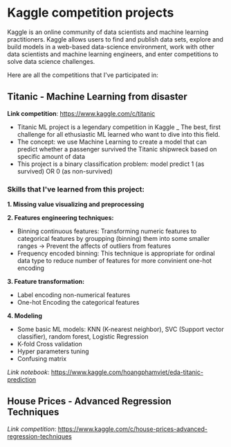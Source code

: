 # Kaggle competition projects
Kaggle is an online community of data scientists and machine learning practitioners. Kaggle allows users to find and publish data sets, explore and build models in a web-based data-science environment, work with other data scientists and machine learning engineers, and enter competitions to solve data science challenges.

Here are all the competitions that I've participated in:
## Titanic - Machine Learning from disaster
**Link competition**: https://www.kaggle.com/c/titanic
- Titanic ML project is a legendary competition in Kaggle _ The best, first challenge for all ethusiastic ML learned who want to dive into this field. 
- The concept: we use Machine Learning to create a model that can predict whether a passenger survived the Titanic shipwreck based on specific amount of data
- This project is a binary classification problem: model predict 1 (as survived) OR 0 (as non-survived)

### Skills that I've learned from this project:
**1. Missing value visualizing and preprocessing**

**2. Features engineering techniques:**
  - Binning continuous features: Transforming numeric features to categorical features by groupping (binning) them into some smaller ranges -> Prevent the affects of outliers from features
  - Frequency encoded binning: This technique is appropriate for ordinal data type to reduce number of features for more convinient one-hot encoding

**3. Feature transformation:**
  - Label encoding non-numerical features
  - One-hot Encoding the categorical features
 
**4. Modeling**
  - Some basic ML models: KNN (K-nearest neighbor), SVC (Support vector classifier), random forest, Logistic Regression
  - K-fold Cross validation
  - Hyper parameters tuning
  - Confusing matrix

*Link notebook*: https://www.kaggle.com/hoangphamviet/eda-titanic-prediction


## House Prices - Advanced Regression Techniques
*Link competition*: https://www.kaggle.com/c/house-prices-advanced-regression-techniques

